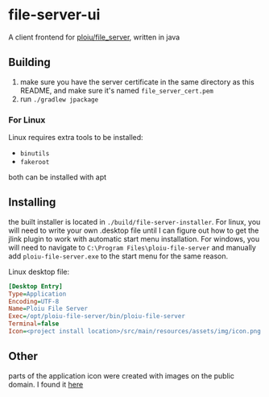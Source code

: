 # file-server-ui

A client frontend for [ploiu/file_server](https://github.com/ploiu/file_server), written in java

## Building

1. make sure you have the server certificate in the same directory as this README, and make sure it's
   named `file_server_cert.pem`
2. run `./gradlew jpackage`

### For Linux

Linux requires extra tools to be installed:

- `binutils`
- `fakeroot`

both can be installed with apt

## Installing

the built installer is located in `./build/file-server-installer`. For linux, you will need to write your own .desktop
file until I can figure out how to get the jlink plugin to work with automatic start menu installation. For windows, you
will need to navigate to `C:\Program Files\ploiu-file-server` and manually add `ploiu-file-server.exe` to the start menu
for the same reason.

Linux desktop file:

```ini
[Desktop Entry]
Type=Application
Encoding=UTF-8
Name=Ploiu File Server
Exec=/opt/ploiu-file-server/bin/ploiu-file-server
Terminal=false
Icon=<project install location>/src/main/resources/assets/img/icon.png
```

## Other

parts of the application icon were created with images on the public domain. I found
it [here](https://www.svgrepo.com/svg/153295/server)
